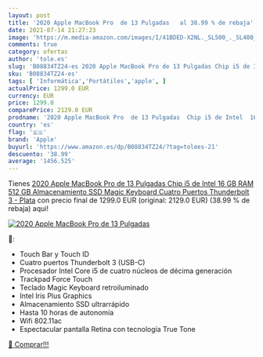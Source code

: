 ```yaml
---
layout: post
title: '2020 Apple MacBook Pro  de 13 Pulgadas   al 38.99 % de rebaja'
date: 2021-07-14 21:27:23
image: 'https://m.media-amazon.com/images/I/41BDED-X2NL._SL500_._SL400_.jpg'
comments: true
category: ofertas
author: 'tole.es'
slug: 'B08834TZ24-es 2020 Apple MacBook Pro de 13 Pulgadas Chip i5 de Intel 16...'
sku: 'B08834TZ24-es'
tags: [ 'Informática','Portátiles','apple', ]
actualPrice: 1299.0 EUR
currency: EUR
price: 1299.0
comparePrice: 2129.0 EUR
prodname: '2020 Apple MacBook Pro  de 13 Pulgadas  Chip i5 de Intel  16 GB RAM  512 GB Almacenamiento SSD  Magic Keyboard  Cuatro Puertos Thunderbolt 3  - Plata'
country: 'es'
flag: '🇪🇸'
brand: 'Apple'
buyurl: 'https://www.amazon.es/dp/B08834TZ24/?tag=tolees-21'
descuento: '38.99'
average: '1456.525'
---
```


Tienes [2020 Apple MacBook Pro  de 13 Pulgadas  Chip i5 de Intel  16 GB RAM  512 GB Almacenamiento SSD  Magic Keyboard  Cuatro Puertos Thunderbolt 3  - Plata](https://www.amazon.es/dp/B08834TZ24/?tag=tolees-21) con precio final de  1299.0 EUR (original: 2129.0 EUR) (38.99 %  de rebaja) aqui!

[![2020 Apple MacBook Pro  de 13 Pulgadas  ](https://m.media-amazon.com/images/I/41BDED-X2NL._SL500_._SL400_.jpg)](https://www.amazon.es/dp/B08834TZ24/?tag=tolees-21)

🔎:

- Touch Bar y Touch ID
- Cuatro puertos Thunderbolt 3 (USB-C)
- Procesador Intel Core i5 de cuatro núcleos de décima generación
- Trackpad Force Touch
- Teclado Magic Keyboard retroiluminado
- Intel Iris Plus Graphics
- Almacenamiento SSD ultrarrápido
- Hasta 10 horas de autonomía
- Wifi 802.11ac
- Espectacular pantalla Retina con tecnología True Tone

[🛒 Comprar!!!](https://www.amazon.es/dp/B08834TZ24/?tag=tolees-21)
